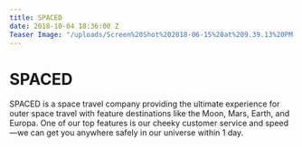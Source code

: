 ```yaml
---
title: SPACED
date: 2018-10-04 18:36:00 Z
Teaser Image: "/uploads/Screen%20Shot%202018-06-15%20at%209.39.13%20PM.png"
---
```


# SPACED

SPACED is a space travel company providing the ultimate experience for outer space travel with feature destinations like the Moon, Mars, Earth, and Europa. One of our top features is our cheeky customer service and speed—we can get you anywhere safely in our universe within 1 day.
